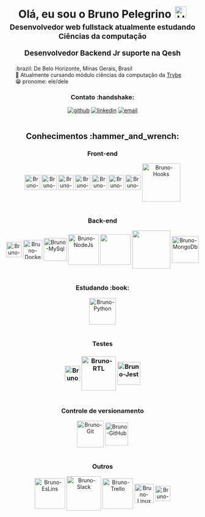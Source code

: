 <h1 style="text-align: center;margin-bottom: 5px;">Olá, eu sou o Bruno Pelegrino<img src="https://raw.githubusercontent.com/iampavangandhi/iampavangandhi/master/gifs/Hi.gif" alt="Hi" style="width: 30px;margin-left: 10px;"></h1>
<h3 style="font-size: 1.2rem; text-align: center;margin: 0 0 20px 0;">Desenvolvedor web fullstack atualmente estudando Ciências da computação</h3>
<h3 style="font-size: 1.2rem; text-align: center;margin: 0 0 20px 0;">Desenvolvedor Backend Jr suporte na Qesh</h3>
<ul style="list-style: none;">
<li>:brazil: De Belo Horizonte, Minas Gerais, Brasil</li>
<li>🌱 Atualmente cursando módulo ciências da computação da <a href="https://www.betrybe.com/" target="_blank">Trybe</a></li>
<li> 😁 pronome: ele/dele
</ul>
<div align="center">
<h3>Contato :handshake:</h3>
<a href="https://github.com/BrunoPelegrino" target="_blank"><img src="https://img.shields.io/badge/-BrunoPelegrino-black?logo=github&style=flat-square" alt="github"/></a>
<a href="https://www.linkedin.com/in/bruno-pelegrino" target="_blank"><img src="https://img.shields.io/badge/-Bruno_Pelegrino-blue?logo=linkedin&style=flat-square" alt="linkedin"></a>
<a href="mailto:pelegrinobruno13@gmail.com"><img src="https://img.shields.io/badge/-pelegrinobruno13@gmail.com-white?logo=gmail&style=flat-square" alt="email"/></a>
<br/><br/>
</div>

<div align="center">
<h2>Conhecimentos :hammer_and_wrench:</h2>
<h3>Front-end</h3>
<div style="display: inline-blcok">
<img margin="10" align="center" heigth="30" width="40" alt="Bruno-Js" src="https://cdn.jsdelivr.net/gh/devicons/devicon/icons/javascript/javascript-original.svg" />
<img align="center" heigth="30" width="40" alt="Bruno-React" src="https://cdn.jsdelivr.net/gh/devicons/devicon/icons/react/react-original-wordmark.svg" />
<img align="center" heigth="30" width="40" alt="Bruno-Redux" src="https://cdn.jsdelivr.net/gh/devicons/devicon/icons/redux/redux-original.svg" />
<img align="center" heigth="30" width="40" alt="Bruno-HTML" src="https://cdn.jsdelivr.net/gh/devicons/devicon/icons/html5/html5-original.svg" />
<img align="center" heigth="30" width="40" alt="Bruno-CSS" src="https://cdn.jsdelivr.net/gh/devicons/devicon/icons/css3/css3-original.svg" />
<img align="center" heigth="30" width="40" alt="Bruno-Bootstrap" src="https://cdn.jsdelivr.net/gh/devicons/devicon/icons/bootstrap/bootstrap-original-wordmark.svg" />
<img align="center" heigth="30" width="40" alt="Bruno-Tailwind" src="https://cdn.jsdelivr.net/gh/devicons/devicon/icons/tailwindcss/tailwindcss-plain.svg" />
<img align="center" heigth="100" width="100"  alt="Bruno-Hooks" src="https://camo.githubusercontent.com/bf84de1cbea83a0d5c7aa378dac303a8e3c0725451dae190022dcb6d90e3a408/68747470733a2f2f696d672e736869656c64732e696f2f62616467652f2d486f6f6b732d2532333230323332612e7376673f7374796c653d666f722d7468652d6261646765266c6f676f3d5265616374266c6f676f436f6c6f723d253233363144414642" />
</div><br>
 
  <h3>Back-end</h3>
<div style="display: inline-blcok">
 <img margin="10" align="center" heigth="60" width="40" alt="Bruno-TS" src="https://cdn.jsdelivr.net/gh/devicons/devicon/icons/typescript/typescript-original.svg" />
<img margin="10" align="center" heigth="40" width="50" alt="Bruno-Docker" src="https://cdn.jsdelivr.net/gh/devicons/devicon/icons/docker/docker-plain-wordmark.svg" />
<img align="center" heigth="50" width="60" alt="Bruno-MySql" src="https://cdn.jsdelivr.net/gh/devicons/devicon/icons/mysql/mysql-original-wordmark.svg" />
<img margin="10" align="center" heigth="90" width="80" alt="Bruno-NodeJs" src="https://cdn.jsdelivr.net/gh/devicons/devicon/icons/nodejs/nodejs-plain-wordmark.svg" />
<img margin="10" align="center" heigth="90" width="80" src="https://cdn.jsdelivr.net/gh/devicons/devicon/icons/express/express-original-wordmark.svg" />
<img margin="10" align="center" heigth="110" width="100" src="https://cdn.jsdelivr.net/gh/devicons/devicon/icons/sequelize/sequelize-original-wordmark.svg" />
   <img margin="10" align="center" heigth="80" width="70" alt="Bruno-MongoDb" src="https://cdn.jsdelivr.net/gh/devicons/devicon/icons/mongodb/mongodb-plain-wordmark.svg" />
 </div><br>
 <h3>Estudando :book:</h3>
  <div style="display: inline-blcok">
<img margin="10" align="center" heigth="80" width="70" alt="Bruno-Python" src="https://cdn.jsdelivr.net/gh/devicons/devicon/icons/python/python-original-wordmark.svg" />

 </div><br>
  
<h3>Testes<h3>
<div style="display: inline-blcok">
<img align="center" heigth="30" width="40" alt="Bruno-Jest" src="https://cdn.jsdelivr.net/gh/devicons/devicon/icons/jest/jest-plain.svg" />
<img align="center" heigth="90" width="90" alt="Bruno-RTL" src="https://camo.githubusercontent.com/353c7d421e89f788590995c7575f510656da7cd9264923e16d0e1230f57da7a3/68747470733a2f2f696d672e736869656c64732e696f2f62616467652f2d52544c2d2532333230323332612e7376673f7374796c653d666f722d7468652d6261646765266c6f676f3d7265616374266c6f676f436f6c6f723d253233363144414642" />
<img align="center" heigth="50" width="60" alt="Bruno-Jest" src="https://cdn.jsdelivr.net/gh/devicons/devicon/icons/mocha/mocha-plain.svg" />

</div><br>
<h3>Controle de versionamento</h3>
<div style="display: inline-blcok">
<img align="center" heigth="70" width="70" alt="Bruno-Git" src="https://cdn.jsdelivr.net/gh/devicons/devicon/icons/git/git-plain-wordmark.svg" />
  <img align="center" heigth="70" width="60" alt="Bruno-GitHub" src="https://cdn.jsdelivr.net/gh/devicons/devicon/icons/github/github-original-wordmark.svg" />
</div><br>
<h3>Outros</h3>
<div style="display: inline-blcok">
 <img align="center" heigth="100" width="80" alt="Bruno-EsLins" src="https://cdn.jsdelivr.net/gh/devicons/devicon/icons/eslint/eslint-original-wordmark.svg" />
<img align="center" heigth="90" width="90" alt="Bruno-Slack" src="https://cdn.jsdelivr.net/gh/devicons/devicon/icons/slack/slack-original-wordmark.svg" />
<img align="center" heigth="80" width="80" alt="Bruno-Trello" src="https://cdn.jsdelivr.net/gh/devicons/devicon/icons/trello/trello-plain-wordmark.svg" />
<img align="center" heigth="40" width="50" alt="Bruno-Linux" src="https://cdn.jsdelivr.net/gh/devicons/devicon/icons/linux/linux-original.svg" />
<img align="center" heigth="30" width="40" alt="Bruno-Windows" src="https://cdn.jsdelivr.net/gh/devicons/devicon/icons/windows8/windows8-original.svg" />
</div><br>
</div>
  
##
